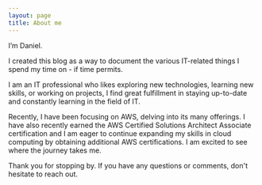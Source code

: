 ```yaml
---
layout: page
title: About me
---
```

I’m Daniel.

I created this blog as a way to document the various IT-related things I spend my time on - if time permits.

I am an IT professional who likes exploring new technologies, learning new skills, or working on projects, I find great fulfillment in staying up-to-date and constantly learning in the field of IT. 

Recently, I have been focusing on AWS, delving into its many offerings. I have also recently earned the AWS Certified Solutions Architect Associate certification and  I am eager to continue expanding my skills in cloud computing by obtaining additional AWS certifications. I am excited to see where the journey takes me.

Thank you for stopping by. If you have any questions or comments, don't hesitate to reach out.
